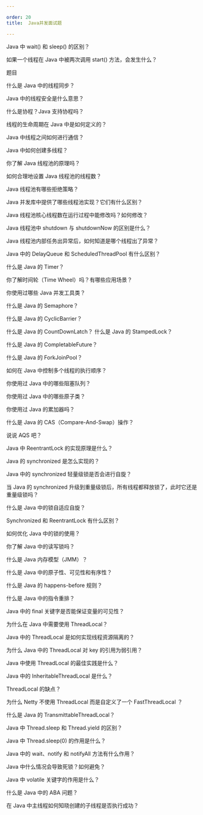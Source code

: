 ```yaml
---

order: 20
title:  Java并发面试题

---
```



Java 中 wait() 和 sleep() 的区别？

如果一个线程在 Java 中被两次调用 start() 方法，会发生什么？


题目

什么是 Java 中的线程同步？

Java 中的线程安全是什么意思？

什么是协程？Java 支持协程吗？

线程的生命周期在 Java 中是如何定义的？

Java 中线程之间如何进行通信？

Java 中如何创建多线程？


你了解 Java 线程池的原理吗？

如何合理地设置 Java 线程池的线程数？

Java 线程池有哪些拒绝策略？

Java 并发库中提供了哪些线程池实现？它们有什么区别？

Java 线程池核心线程数在运行过程中能修改吗？如何修改？


Java 线程池中 shutdown 与 shutdownNow 的区别是什么？


Java 线程池内部任务出异常后，如何知道是哪个线程出了异常？



Java 中的 DelayQueue 和 ScheduledThreadPool 有什么区别？

什么是 Java 的 Timer？

你了解时间轮（Time Wheel）吗？有哪些应用场景？

你使用过哪些 Java 并发工具类？

什么是 Java 的 Semaphore？

什么是 Java 的 CyclicBarrier？

什么是 Java 的 CountDownLatch？
什么是 Java 的 StampedLock？

什么是 Java 的 CompletableFuture？

什么是 Java 的 ForkJoinPool？

如何在 Java 中控制多个线程的执行顺序？

你使用过 Java 中的哪些阻塞队列？

你使用过 Java 中的哪些原子类？

你使用过 Java 的累加器吗？

什么是 Java 的 CAS（Compare-And-Swap）操作？

说说 AQS 吧？

Java 中 ReentrantLock 的实现原理是什么？

Java 的 synchronized 是怎么实现的？

Java 中的 synchronized 轻量级锁是否会进行自旋？

当 Java 的 synchronized 升级到重量级锁后，所有线程都释放锁了，此时它还是重量级锁吗？

什么是 Java 中的锁自适应自旋？

Synchronized 和 ReentrantLock 有什么区别？

如何优化 Java 中的锁的使用？

你了解 Java 中的读写锁吗？

什么是 Java 内存模型（JMM）？

什么是 Java 中的原子性、可见性和有序性？

什么是 Java 的 happens-before 规则？

什么是 Java 中的指令重排？

Java 中的 final 关键字是否能保证变量的可见性？

为什么在 Java 中需要使用 ThreadLocal？

Java 中的 ThreadLocal 是如何实现线程资源隔离的？

为什么 Java 中的 ThreadLocal 对 key 的引用为弱引用？


Java 中使用 ThreadLocal 的最佳实践是什么？

Java 中的 InheritableThreadLocal 是什么？

ThreadLocal 的缺点？

为什么 Netty 不使用 ThreadLocal 而是自定义了一个 FastThreadLocal ？


什么是 Java 的 TransmittableThreadLocal？


Java 中 Thread.sleep 和 Thread.yield 的区别？


Java 中 Thread.sleep(0) 的作用是什么？

Java 中的 wait、notify 和 notifyAll 方法有什么作用？

Java 中什么情况会导致死锁？如何避免？

Java 中 volatile 关键字的作用是什么？

什么是 Java 中的 ABA 问题？

在 Java 中主线程如何知晓创建的子线程是否执行成功？



